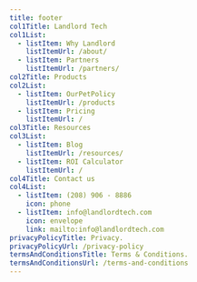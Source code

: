 ```yaml
---
title: footer
col1Title: Landlord Tech
col1List:
  - listItem: Why Landlord
    listItemUrl: /about/
  - listItem: Partners
    listItemUrl: /partners/
col2Title: Products
col2List:
  - listItem: OurPetPolicy
    listItemUrl: /products
  - listItem: Pricing
    listItemUrl: /
col3Title: Resources
col3List:
  - listItem: Blog
    listItemUrl: /resources/
  - listItem: ROI Calculator
    listItemUrl: /
col4Title: Contact us
col4List:
  - listItem: (208) 906 - 8886
    icon: phone
  - listItem: info@landlordtech.com
    icon: envelope
    link: mailto:info@landlordtech.com
privacyPolicyTitle: Privacy.
privacyPolicyUrl: /privacy-policy
termsAndConditionsTitle: Terms & Conditions.
termsAndConditionsUrl: /terms-and-conditions
---
```

